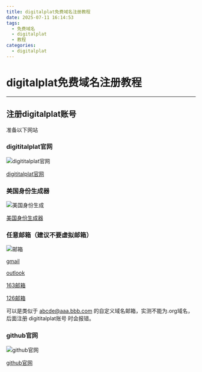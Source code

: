 ```yaml
---
title: digitalplat免费域名注册教程
date: 2025-07-11 16:14:53
tags:
  - 免费域名
  - digitalplat
  - 教程
categories:
  - digitalplat
---
```


# digitalplat免费域名注册教程

***

## 注册digitalplat账号



准备以下网站



### digititalplat官网

![digititalplat官网](/images/2507-01/1-1.png)

[digititalplat官网](https://dash.domain.digitalplat.org/auth/register)



### 美国身份生成器

![美国身份生成](/images/2507-01/1-2.png)

[美国身份生成器](https://www.shenfendaquan.com/)



### 任意邮箱（建议不要虚拟邮箱）

![邮箱](/images/2507-01/1-3.png)

[gmail](https://gmail.google.com)

[outlook](https://www.outlook.com)

[163邮箱](https://mail.163.com)

[126邮箱](https://mail.126.com)



可以是类似于 abcde@aaa.bbb.com 的自定义域名邮箱，实测不能为.org域名，后面注册 digititalplat账号 时会报错。



### github官网

![github官网](/images/2507-01/1-4.png)

[github官网](https://github.com/signup)
